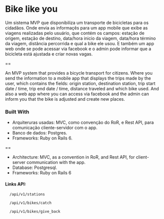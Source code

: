 # Bike like you

Um sistema MVP que disponibiliza um transporte de bicicletas para os cidadãos.
Onde envia as informaçẽs para um app mobile que exibe as viagens realizadas pelo usuário, que contém os campos: estação de origem, estação de destino, data/hora inicio da viagem, data/hora término da viagem, distância percorrida e qual a bike ele usou.
E também um app web onde se pode acessar via facebook e o admin pode informar que a bicicleta está ajustada e criar novas vagas. 

==

An MVP system that provides a bicycle transport for citizens.
Where you send the information to a mobile app that displays the trips made by the user,     which contains the fields: origin station, destination station, trip start date / time, trip end date / time, distance traveled and which bike used.
And also a web app where you can access via facebook and the admin can inform you that the bike is adjusted and create new places.

### Built With

* Arquiteruras usadas: MVC, como convenção do RoR, e Rest API, para comunicação cliente-servidor com o app.
* Banco de dados: Postgres.
* Frameworks: Ruby on Rails 6.

==

* Architecture: MVC, as a convention in RoR, and Rest API, for client-server communication with the app.
* Database: Postgresql.
* Frameworks: Ruby on Rails 6

#### Links API:

```
  /api/v1/stations
```

```
  /api/v1/bikes/catch
```

```
  /api/v1/bikes/give_back
```